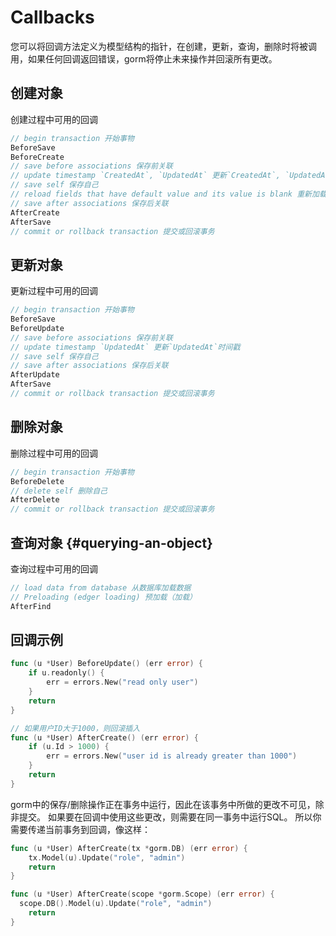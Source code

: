 # Callbacks

您可以将回调方法定义为模型结构的指针，在创建，更新，查询，删除时将被调用，如果任何回调返回错误，gorm将停止未来操作并回滚所有更改。

## 创建对象
创建过程中可用的回调
```go
// begin transaction 开始事物
BeforeSave
BeforeCreate
// save before associations 保存前关联
// update timestamp `CreatedAt`, `UpdatedAt` 更新`CreatedAt`, `UpdatedAt`时间戳
// save self 保存自己
// reload fields that have default value and its value is blank 重新加载具有默认值且其值为空的字段
// save after associations 保存后关联
AfterCreate
AfterSave
// commit or rollback transaction 提交或回滚事务
```

## 更新对象
更新过程中可用的回调
```go
// begin transaction 开始事物
BeforeSave
BeforeUpdate
// save before associations 保存前关联
// update timestamp `UpdatedAt` 更新`UpdatedAt`时间戳
// save self 保存自己
// save after associations 保存后关联
AfterUpdate
AfterSave
// commit or rollback transaction 提交或回滚事务
```
## 删除对象
删除过程中可用的回调
```go
// begin transaction 开始事物
BeforeDelete
// delete self 删除自己
AfterDelete
// commit or rollback transaction 提交或回滚事务
```
## 查询对象 {#querying-an-object}
查询过程中可用的回调
```go
// load data from database 从数据库加载数据
// Preloading (edger loading) 预加载（加载）
AfterFind
```

## 回调示例
```go
func (u *User) BeforeUpdate() (err error) {
    if u.readonly() {
        err = errors.New("read only user")
    }
    return
}

// 如果用户ID大于1000，则回滚插入
func (u *User) AfterCreate() (err error) {
    if (u.Id > 1000) {
        err = errors.New("user id is already greater than 1000")
    }
    return
}
```
gorm中的保存/删除操作正在事务中运行，因此在该事务中所做的更改不可见，除非提交。 如果要在回调中使用这些更改，则需要在同一事务中运行SQL。 所以你需要传递当前事务到回调，像这样：
```go
func (u *User) AfterCreate(tx *gorm.DB) (err error) {
    tx.Model(u).Update("role", "admin")
    return
}
```
```go
func (u *User) AfterCreate(scope *gorm.Scope) (err error) {
  scope.DB().Model(u).Update("role", "admin")
    return
}
```